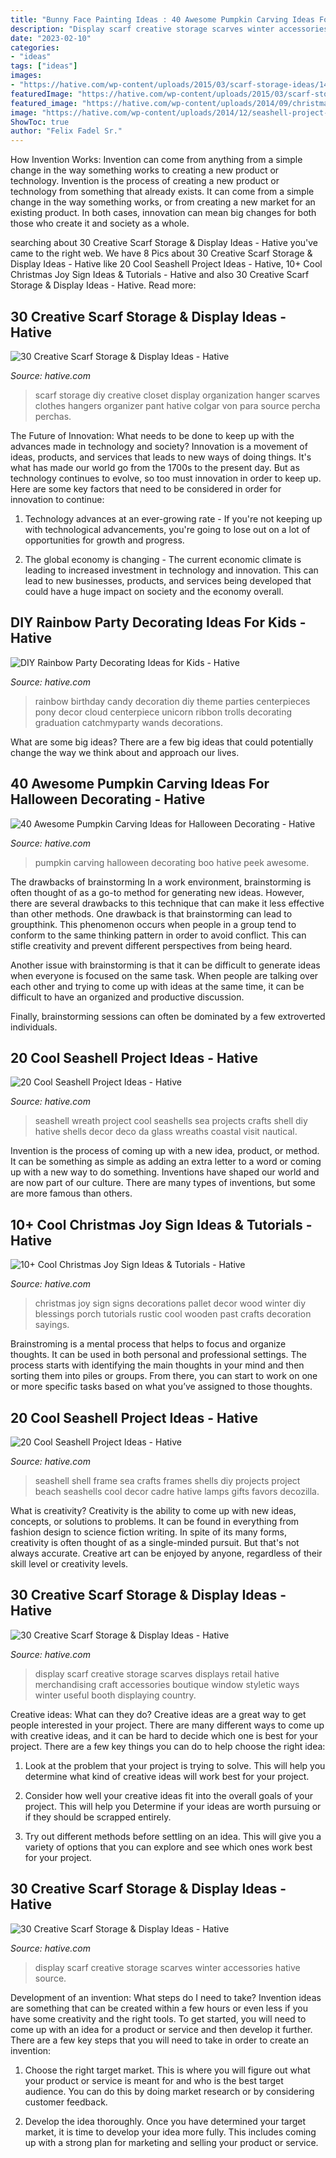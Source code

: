 ```yaml
---
title: "Bunny Face Painting Ideas : 40 Awesome Pumpkin Carving Ideas For Halloween Decorating"
description: "Display scarf creative storage scarves winter accessories hative source"
date: "2023-02-10"
categories:
- "ideas"
tags: ["ideas"]
images:
- "https://hative.com/wp-content/uploads/2015/03/scarf-storage-ideas/14-creative-scarf-storage-and-display-ideas.jpg"
featuredImage: "https://hative.com/wp-content/uploads/2015/03/scarf-storage-ideas/17-creative-scarf-storage-and-display-ideas.jpg"
featured_image: "https://hative.com/wp-content/uploads/2014/09/christmas-joy-sign/10-christmas-joy-sign-ideas-and-tutorials.jpg"
image: "https://hative.com/wp-content/uploads/2014/12/seashell-project-ideas/11-sea-shell-photo-frame.jpg"
ShowToc: true
author: "Felix Fadel Sr."
---
```



How Invention Works: Invention can come from anything from a simple change in the way something works to creating a new product or technology.
Invention is the process of creating a new product or technology from something that already exists. It can come from a simple change in the way something works, or from creating a new market for an existing product. In both cases, innovation can mean big changes for both those who create it and society as a whole.

	

		
searching about 30 Creative Scarf Storage &amp; Display Ideas - Hative you've came to the right web. We have 8 Pics about 30 Creative Scarf Storage &amp; Display Ideas - Hative like 20 Cool Seashell Project Ideas - Hative, 10+ Cool Christmas Joy Sign Ideas &amp; Tutorials - Hative and also 30 Creative Scarf Storage &amp; Display Ideas - Hative. Read more:
		
    
## 30 Creative Scarf Storage &amp; Display Ideas - Hative

<img loading=lazy src="https://hative.com/wp-content/uploads/2015/03/scarf-storage-ideas/14-creative-scarf-storage-and-display-ideas.jpg" onerror="this.onerror=null;this.src='https://tse3.mm.bing.net/th?id=OIP.Qv2W_daqyT7jwbLNimVUMgHaKP&amp;pid=15.1';" alt="30 Creative Scarf Storage &amp; Display Ideas - Hative">

_Source: hative.com_

>scarf storage diy creative closet display organization hanger scarves clothes hangers organizer pant hative colgar von para source percha perchas. 

	

The Future of Innovation: What needs to be done to keep up with the advances made in technology and society?
Innovation is a movement of ideas, products, and services that leads to new ways of doing things. It's what has made our world go from the 1700s to the present day. But as technology continues to evolve, so too must innovation in order to keep up. Here are some key factors that need to be considered in order for innovation to continue:
1. Technology advances at an ever-growing rate - If you're not keeping up with technological advancements, you're going to lose out on a lot of opportunities for growth and progress.

2. The global economy is changing - The current economic climate is leading to increased investment in technology and innovation. This can lead to new businesses, products, and services being developed that could have a huge impact on society and the economy overall.


    
## DIY Rainbow Party Decorating Ideas For Kids - Hative

<img loading=lazy src="https://hative.com/wp-content/uploads/2014/11/diy-rainbow-party-decorating-ideas/4-candy-decoration.jpg" onerror="this.onerror=null;this.src='https://tse2.mm.bing.net/th?id=OIP.GfTxgQhCKywEmuWykiSTCAHaLG&amp;pid=15.1';" alt="DIY Rainbow Party Decorating Ideas for Kids - Hative">

_Source: hative.com_

>rainbow birthday candy decoration diy theme parties centerpieces pony decor cloud centerpiece unicorn ribbon trolls decorating graduation catchmyparty wands decorations. 

	

What are some big ideas?
There are a few big ideas that could potentially change the way we think about and approach our lives.

    
## 40 Awesome Pumpkin Carving Ideas For Halloween Decorating - Hative

<img loading=lazy src="https://hative.com/wp-content/uploads/2014/10/pumpkin-carving-ideas/36-peek-a-boo.jpg" onerror="this.onerror=null;this.src='https://tse2.mm.bing.net/th?id=OIP.fLGVosCzVWFA8AS1ujKWEAHaHa&amp;pid=15.1';" alt="40 Awesome Pumpkin Carving Ideas for Halloween Decorating - Hative">

_Source: hative.com_

>pumpkin carving halloween decorating boo hative peek awesome. 

	

The drawbacks of brainstorming
In a work environment, brainstorming is often thought of as a go-to method for generating new ideas. However, there are several drawbacks to this technique that can make it less effective than other methods.
One drawback is that brainstorming can lead to groupthink. This phenomenon occurs when people in a group tend to conform to the same thinking pattern in order to avoid conflict. This can stifle creativity and prevent different perspectives from being heard.

Another issue with brainstorming is that it can be difficult to generate ideas when everyone is focused on the same task. When people are talking over each other and trying to come up with ideas at the same time, it can be difficult to have an organized and productive discussion.

Finally, brainstorming sessions can often be dominated by a few extroverted individuals.

    
## 20 Cool Seashell Project Ideas - Hative

<img loading=lazy src="https://hative.com/wp-content/uploads/2014/12/seashell-project-ideas/12-seashell-wreath.jpg" onerror="this.onerror=null;this.src='https://tse1.mm.bing.net/th?id=OIP.694TVsaKQeKoNOVmPp0llgHaIM&amp;pid=15.1';" alt="20 Cool Seashell Project Ideas - Hative">

_Source: hative.com_

>seashell wreath project cool seashells sea projects crafts shell diy hative shells decor deco da glass wreaths coastal visit nautical. 

	

Invention is the process of coming up with a new idea, product, or method. It can be something as simple as adding an extra letter to a word or coming up with a new way to do something. Inventions have shaped our world and are now part of our culture. There are many types of inventions, but some are more famous than others.

    
## 10+ Cool Christmas Joy Sign Ideas &amp; Tutorials - Hative

<img loading=lazy src="https://hative.com/wp-content/uploads/2014/09/christmas-joy-sign/10-christmas-joy-sign-ideas-and-tutorials.jpg" onerror="this.onerror=null;this.src='https://tse4.mm.bing.net/th?id=OIP.l2F_ERFExURqzRMtj-SSXQHaJ4&amp;pid=15.1';" alt="10+ Cool Christmas Joy Sign Ideas &amp; Tutorials - Hative">

_Source: hative.com_

>christmas joy sign signs decorations pallet decor wood winter diy blessings porch tutorials rustic cool wooden past crafts decoration sayings. 

	

Brainstroming is a mental process that helps to focus and organize thoughts. It can be used in both personal and professional settings. The process starts with identifying the main thoughts in your mind and then sorting them into piles or groups. From there, you can start to work on one or more specific tasks based on what you’ve assigned to those thoughts.

    
## 20 Cool Seashell Project Ideas - Hative

<img loading=lazy src="https://hative.com/wp-content/uploads/2014/12/seashell-project-ideas/11-sea-shell-photo-frame.jpg" onerror="this.onerror=null;this.src='https://tse4.mm.bing.net/th?id=OIP.zg4oFNNHPHchdF10OVI2mQHaJ4&amp;pid=15.1';" alt="20 Cool Seashell Project Ideas - Hative">

_Source: hative.com_

>seashell shell frame sea crafts frames shells diy projects project beach seashells cool decor cadre hative lamps gifts favors decozilla. 

	

What is creativity?
Creativity is the ability to come up with new ideas, concepts, or solutions to problems. It can be found in everything from fashion design to science fiction writing. In spite of its many forms, creativity is often thought of as a single-minded pursuit. But that's not always accurate. Creative art can be enjoyed by anyone, regardless of their skill level or creativity levels.

    
## 30 Creative Scarf Storage &amp; Display Ideas - Hative

<img loading=lazy src="https://hative.com/wp-content/uploads/2015/03/scarf-storage-ideas/17-creative-scarf-storage-and-display-ideas.jpg" onerror="this.onerror=null;this.src='https://tse2.mm.bing.net/th?id=OIP.7onQGp7u7eREoCCPuyHARwHaFj&amp;pid=15.1';" alt="30 Creative Scarf Storage &amp; Display Ideas - Hative">

_Source: hative.com_

>display scarf creative storage scarves displays retail hative merchandising craft accessories boutique window styletic ways winter useful booth displaying country. 

	

Creative ideas: What can they do?
Creative ideas are a great way to get people interested in your project. There are many different ways to come up with creative ideas, and it can be hard to decide which one is best for your project. There are a few key things you can do to help choose the right idea:
1. Look at the problem that your project is trying to solve. This will help you determine what kind of creative ideas will work best for your project.

2. Consider how well your creative ideas fit into the overall goals of your project. This will help you Determine if your ideas are worth pursuing or if they should be scrapped entirely.

3. Try out different methods before settling on an idea. This will give you a variety of options that you can explore and see which ones work best for your project.


    
## 30 Creative Scarf Storage &amp; Display Ideas - Hative

<img loading=lazy src="https://hative.com/wp-content/uploads/2015/03/scarf-storage-ideas/5-creative-scarf-storage-and-display-ideas.jpg" onerror="this.onerror=null;this.src='https://tse3.mm.bing.net/th?id=OIP.C7vsjFHEckY2RiPxWHCaIwHaOn&amp;pid=15.1';" alt="30 Creative Scarf Storage &amp; Display Ideas - Hative">

_Source: hative.com_

>display scarf creative storage scarves winter accessories hative source. 

	

Development of an invention: What steps do I need to take?
Invention ideas are something that can be created within a few hours or even less if you have some creativity and the right tools. To get started, you will need to come up with an idea for a product or service and then develop it further. There are a few key steps that you will need to take in order to create an invention:
1. Choose the right target market. This is where you will figure out what your product or service is meant for and who is the best target audience. You can do this by doing market research or by considering customer feedback.

2. Develop the idea thoroughly. Once you have determined your target market, it is time to develop your idea more fully. This includes coming up with a strong plan for marketing and selling your product or service.

